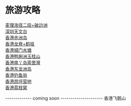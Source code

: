 # 旅游攻略

[麦理浩径二段+破边洲](./hongkongMacLehoseTrailGuide/outputGuide.md)  
[深圳天文台](./SZAstronomicalObservatory/guide.md)  
[香港赤洲岛](./HKChekChau/guide.md)  
[香港龙脊+鹤咀](./HKDragonBack/guide.md)  
[香港城门水塘](./HKShingMunReservoir/HKShingMunReservoir.md)  
[香港鸭脷洲玉桂山](./HKAberdeenIsland/guide.md)  
[香港南丫岛索罟灣](./HKLammaIsland/guide.md)  
[香港东龙洲岛](./HKTungLungChau/guide.md)  
[香港钓鱼翁](./HKHighJunkPeak/guide.md)  
[香港昂坪营地](./HKNgongPingCampsite/guide.md)  
[香港荔枝窝](./HKLaiChiWo/guide.md)  

------------- coming soon ---------------------
香港飞鹅山

